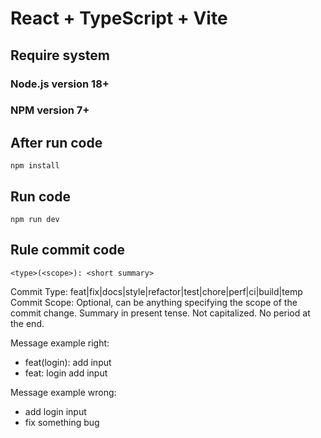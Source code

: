 # React + TypeScript + Vite

## Require system

### Node.js version 18+

### NPM version 7+

## After run code

```
npm install
```

## Run code

```
npm run dev
```

## Rule commit code

```
<type>(<scope>): <short summary>
```

Commit Type: feat|fix|docs|style|refactor|test|chore|perf|ci|build|temp
Commit Scope: Optional, can be anything specifying the scope of the commit change.
Summary in present tense. Not capitalized. No period at the end.

Message example right:

- feat(login): add input
- feat: login add input

Message example wrong:

- add login input
- fix something bug
